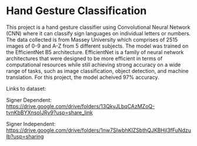 # Hand Gesture Classification

This project is a hand gesture classifier using Convolutional Neural Network (CNN) where it can classify sign languages on individual letters or numbers. The data collected is from Massey University which comprises of 2515 images of 0-9 and A-Z from 5 different subjects. The model was trained on the EfficientNet B5 architecture. EfficientNet is a family of neural network architectures that were designed to be more efficient in terms of computational resources while still achieving strong accuracy on a wide range of tasks, such as image classification, object detection, and machine translation. For this project, the model acheived 97% accuracy.

Links to dataset:

Signer Dependent: https://drive.google.com/drive/folders/13QkyJLbqCAzMZoQ-tvnKbBYXnsoIJRy9?usp=share_link

Signer Independent: https://drive.google.com/drive/folders/1nw7SIwbhKlZSbthQJKBHjl3fFuNdzuIb?usp=sharing
